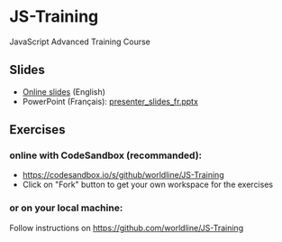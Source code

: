 # JS-Training

JavaScript Advanced Training Course

## Slides

- [Online slides](https://worldline.github.io/JS-Training-slides/) (English)
- PowerPoint (Français): [presenter_slides_fr.pptx](https://github.com/worldline/JS-Training-slides/raw/master/presenter_slides.pptx)

## Exercises

### online with CodeSandbox (recommanded):

- https://codesandbox.io/s/github/worldline/JS-Training
- Click on "Fork" button to get your own workspace for the exercises

### or on your local machine:

Follow instructions on https://github.com/worldline/JS-Training